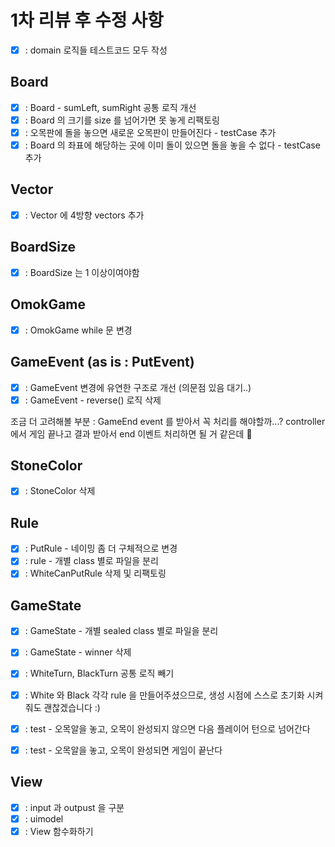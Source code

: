 # 1차 리뷰 후 수정 사항

- [x] : domain 로직들 테스트코드 모두 작성

## Board
- [x] : Board - sumLeft, sumRight 공통 로직 개선
- [x] : Board 의 크기를 size 를 넘어가면 못 놓게 리팩토링
- [x] : 오목판에 돌을 놓으면 새로운 오목판이 만들어진다 - testCase 추가
- [x] : Board 의 좌표에 해당하는 곳에 이미 돌이 있으면 돌을 놓을 수 없다 - testCase 추가

## Vector
- [x] : Vector 에 4방향 vectors 추가

## BoardSize
- [x] : BoardSize 는 1 이상이여야함

## OmokGame
- [x] : OmokGame while 문 변경

## GameEvent (as is : PutEvent)
- [x] : GameEvent 변경에 유연한 구조로 개선 (의문점 있음 대기..)
- [x] : GameEvent - reverse() 로직 삭제

조금 더 고려해볼 부분 : GameEnd event 를 받아서 꼭 처리를 해야할까...?
controller 에서 게임 끝나고 결과 받아서 end 이벤트 처리하면 될 거 같은데 🤔

## StoneColor
- [x] : StoneColor 삭제

## Rule
- [x] : PutRule - 네이밍 좀 더 구체적으로 변경
- [x] : rule - 개별 class 별로 파일을 분리
- [x] : WhiteCanPutRule 삭제 및 리팩토링
## GameState

- [x] : GameState - 개별 sealed class 별로 파일을 분리
- [x] : GameState - winner 삭제
- [x] : WhiteTurn, BlackTurn 공통 로직 빼기
- [x] : White 와 Black 각각 rule 을 만들어주셨으므로, 생성 시점에 스스로 초기화 시켜줘도 괜찮겠습니다 :)

- [x] : test - 오목알을 놓고, 오목이 완성되지 않으면 다음 플레이어 턴으로 넘어간다
- [x] : test - 오목알을 놓고, 오목이 완성되면 게임이 끝난다
## View
- [x] : input 과 outpust 을 구분
- [x] : uimodel 
- [x] : View 함수화하기
